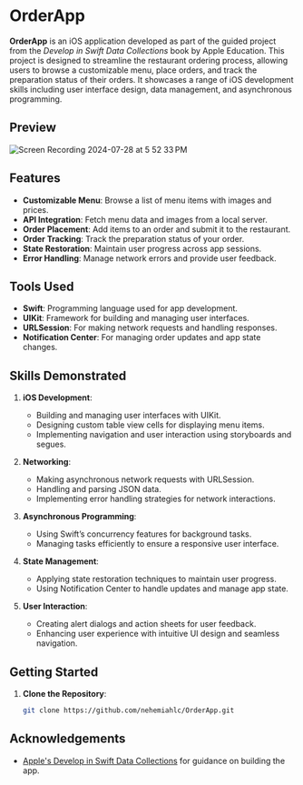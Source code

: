 # OrderApp

**OrderApp** is an iOS application developed as part of the guided project from the *Develop in Swift Data Collections* book by Apple Education. This project is designed to streamline the restaurant ordering process, allowing users to browse a customizable menu, place orders, and track the preparation status of their orders. It showcases a range of iOS development skills including user interface design, data management, and asynchronous programming.


## Preview
![Screen Recording 2024-07-28 at 5 52 33 PM](https://github.com/user-attachments/assets/2c26bc84-e011-4097-b291-469fe8ab0e1c)

## Features

- **Customizable Menu**: Browse a list of menu items with images and prices.
- **API Integration**: Fetch menu data and images from a local server.
- **Order Placement**: Add items to an order and submit it to the restaurant.
- **Order Tracking**: Track the preparation status of your order.
- **State Restoration**: Maintain user progress across app sessions.
- **Error Handling**: Manage network errors and provide user feedback.

## Tools Used

- **Swift**: Programming language used for app development.
- **UIKit**: Framework for building and managing user interfaces.
- **URLSession**: For making network requests and handling responses.
- **Notification Center**: For managing order updates and app state changes.

## Skills Demonstrated

1. **iOS Development**:
   - Building and managing user interfaces with UIKit.
   - Designing custom table view cells for displaying menu items.
   - Implementing navigation and user interaction using storyboards and segues.

2. **Networking**:
   - Making asynchronous network requests with URLSession.
   - Handling and parsing JSON data.
   - Implementing error handling strategies for network interactions.

3. **Asynchronous Programming**:
   - Using Swift’s concurrency features for background tasks.
   - Managing tasks efficiently to ensure a responsive user interface.

4. **State Management**:
   - Applying state restoration techniques to maintain user progress.
   - Using Notification Center to handle updates and manage app state.

5. **User Interaction**:
   - Creating alert dialogs and action sheets for user feedback.
   - Enhancing user experience with intuitive UI design and seamless navigation.

## Getting Started

1. **Clone the Repository**:
   ```bash
   git clone https://github.com/nehemiahlc/OrderApp.git

## Acknowledgements
- [Apple's Develop in Swift Data Collections](https://books.apple.com/us/book/develop-in-swift-data-collections/id6468968766) for guidance on building the app.
